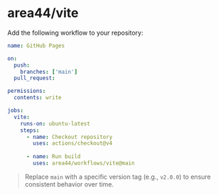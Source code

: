 # area44/vite

Add the following workflow to your repository:

```yaml
name: GitHub Pages

on:
  push:
    branches: ['main']
  pull_request:

permissions:
  contents: write

jobs:
  vite:
    runs-on: ubuntu-latest
    steps:
      - name: Checkout repository
        uses: actions/checkout@v4
      
      - name: Run build
        uses: area44/workflows/vite@main
```

> Replace `main` with a specific version tag (e.g., `v2.0.0`) to ensure consistent behavior over time.
